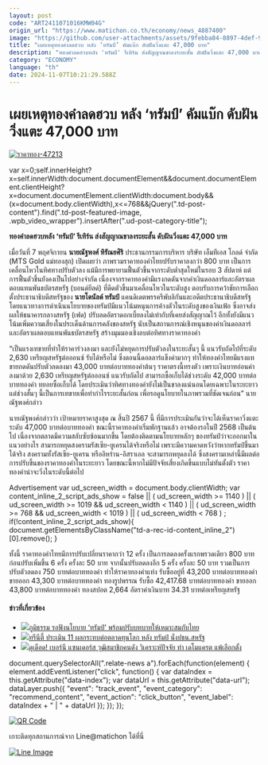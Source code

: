 ```yaml
---
layout: post
code: "ART2411071016KMW04G"
origin_url: "https://www.matichon.co.th/economy/news_4887400"
image: "https://github.com/user-attachments/assets/9febba84-8897-4def-982f-ba2639a2d1c8"
title: "เผยเหตุทองคำลดฮวบ หลัง ‘ทรัมป์’ คัมแบ๊ก ดับฝันวิ่งแตะ 47,000 บาท"
description: "ทองคำลดฮวบหลัง 'ทรัมป์' รีเทิร์น ส่งสัญญาณขาลงระยะสั้น ดับฝันวิ่งแตะ 47,000 บาท"
category: "ECONOMY"
language: "th"
date: 2024-11-07T10:21:29.588Z
---
```


# เผยเหตุทองคำลดฮวบ หลัง ‘ทรัมป์’ คัมแบ๊ก ดับฝันวิ่งแตะ 47,000 บาท

[![](https://www.matichon.co.th/wp-content/uploads/2024/05/ราคาทอง-47213.jpeg "ราคาทอง-47213")](https://www.matichon.co.th/wp-content/uploads/2024/05/ราคาทอง-47213.jpeg)

var x=0;self.innerHeight?x=self.innerWidth:document.documentElement&&document.documentElement.clientHeight?x=document.documentElement.clientWidth:document.body&&(x=document.body.clientWidth),x<=768&&jQuery(".td-post-content").find(".td-post-featured-image, .wpb\_video\_wrapper").insertAfter(".ud-post-category-title");

**ทองคำลดฮวบหลัง ‘ทรัมป์’ รีเทิร์น ส่งสัญญาณขาลงระยะสั้น ดับฝันวิ่งแตะ 47,000 บาท**

เมื่อวันที่ 7 พฤศจิกายน **นายณัฐพงศ์ หิรัณยศิริ** ประธานกรรมการบริหาร บริษัท เอ็มทีเอส โกลด์ จำกัด (MTS Gold แม่ทองสุก) เปิดเผยว่า ภาพรวมราคาทองคำไทยปรับราคาลงกว่า 800 บาท เป็นการเคลื่อนไหวในทิศทางปรับตัวลง แม้มีการพยายามฟื้นตัวขึ้นจากระดับต่ำสุดใหม่ในรอบ 3 สัปดาห์ แต่การฟื้นตัวขึ้นยังคงเป็นไปอย่างจำกัด เนื่องจากราคาทองคำมีแรงกดดันจากค่าเงินดอลลาร์และอัตราผลตอบแทนพันธบัตรสหรัฐ (บอนด์ยีลด์) ที่ดีดตัวขึ้นมาเคลื่อนไหวในระดับสูง ตอบรับการคว้าชัยการเลือกตั้งประธานาธิบดีสหรัฐของ **นายโดนัลด์ ทรัมป์** แคนดิเดตพรรครีพับลิกันและอดีตประธานาธิบดีสหรัฐ โดยแนวทางการดำเนินนโยบายของทรัมป์มีแนวโน้มหนุนการค้างตัวในระดับสูงของเงินเฟ้อ ซึ่งอาจส่งผลให้ธนาคารกลางสหรัฐ (เฟด) ปรับลดอัตราดอกเบี้ยลงไม่เท่ากับที่เคยส่งสัญญาณไว้ อีกทั้งยังมีแนวโน้มเพิ่มความเสี่ยงในประเด็นด้านการคลังของสหรัฐ นับเป็นสถานการณ์เชิงหนุนของค่าเงินดอลลาร์และอัตราผลตอบแทนพันธบัตรสหรัฐ สร้างมุมมองเชิงลบต่อทิศทางราคาทองคำ

“เป็นแรงเทขายที่ทำให้ราคาร่วงลงมา และยังไม่หยุดการปรับตัวลงในระยะสั้นๆ นี้ แนวรับถัดไปที่ระดับ 2,630 เหรียญสหรัฐต่อออนซ์ รับได้หรือไม่ ซึ่งตอนนี้ดอลลาร์แข็งค่ามากๆ ทำให้ทองคำไทยมีแรงแทขายกดดันปรับตัวลดลงมา 43,000 บาทต่อบาททองคำต้นๆ ราคาตรงนี้ทรงตัว เพราะเงินบาทอ่อนค่าลงมาด้วย 2,630 เหรียญสหรัฐต่อออนซ์ แนวรับถัดไป สามารถซื้อเก็บได้ช่วงระดับ 42,000 บาทต่อบาททองคำ ทยอยซื้อเก็บได้ โดยประเมินว่าทิศทางทองคำยังไม่เป็นขาลงแน่นอนโดยเฉพาะในระยะยาว แต่ช่วงสั้นๆ นี้เป็นการเทขายเพื่อทำกำไรระยะสั้นก่อน เพื่อรอดูนโยบายในภาพรวมที่ชัดเจนก่อน” นายณัฐพงศ์กล่าว

นายณัฐพงศ์กล่าวว่า เป้าหมายราคาสูงสุด ณ สิ้นปี 2567 นี้ ที่มีการประเมินกันว่าจะได้เห็นราคาวิ่งแตะระดับ 47,000 บาทต่อบาททองคำ ขณะนี้ราคาทองคำเริ่มพักฐานแล้ว อาจต้องรอในปี 2568 เป็นต้นไป เนื่องจากตลาดมีความสลับซับซ้อนมากขึ้น โดยต้องติดตามนโยบายหลักๆ ของทรัมป์ว่าจะออกมาในแนวอย่างไร สามารถหยุดสงครามรัสเซีย-ยูเครนได้จริงหรือไม่ เพราะมีความคาดหวังว่าหากทรัมป์ขึ้นมาได้จริง สงครามทั้งรัสเซีย-ยูเครน หรืออิหร่าน-อิสราเอล จะสามารถหยุดลงได้ ซึ่งสงครามเหล่านี้มีผลต่อการปรับขึ้นของราคาทองคำในระยะยาว โดยขณะนี้หากไม่มีปัจจัยเสี่ยงเกิดขึ้นแบบไม่ทันตั้งตัว ราคาทองคำน่าจะวิ่งในระดับนี้ต่อไป

Advertisement var ud\_screen\_width = document.body.clientWidth; var content\_inline\_2\_script\_ads\_show = false || ( ud\_screen\_width >= 1140 ) || ( ud\_screen\_width >= 1019 && ud\_screen\_width < 1140 ) || ( ud\_screen\_width >= 768 && ud\_screen\_width < 1019 ) || ( ud\_screen\_width < 768 ) ; if(!content\_inline\_2\_script\_ads\_show){ document.getElementsByClassName("td-a-rec-id-content\_inline\_2")\[0\].remove(); }

ทั้งนี้ ราคาทองคำไทยมีการปรับเปลี่ยนราคากว่า 12 ครั้ง เป็นการลดลงครั้งแรกพรวดเดียว 800 บาท ก่อนปรับเพิ่มขึ้น 6 ครั้ง ครั้งละ 50 บาท จากนั้นปรับลดลงอีก 5 ครั้ง ครั้งละ 50 บาท รวมเป็นการปรับตัวลดลง 750 บาทต่อบาททองคำ ทำให้ราคาทองคำแท่ง รับซื้ออยู่ที่ 43,200 บาทต่อบาททองคำ ขายออก 43,300 บาทต่อบาททองคำ ทองรูปพรรณ รับซื้อ 42,417.68 บาทต่อบาททองคำ ขายออก 43,800 บาทต่อบาททองคำ ทองสปอต 2,664 อัตราค่าเงินบาท 34.31 บาทต่อเหรียญสหรัฐ

#### ข่าวที่เกี่ยวข้อง

*   [![](https://www.matichon.co.th/wp-content/uploads/2024/11/ภูมิธรรม-01710.jpg)ภูมิธรรม รอฟังนโยบาย ‘ทรัมป์’ พร้อมปรับบทบาทให้เหมาะสมกับไทย](https://www.matichon.co.th/politics/news_4887160)
*   [![](https://www.matichon.co.th/wp-content/uploads/2024/11/728-80.jpg)ทรีนีตี้ ประเมิน 11 ผลกระทบต่อตลาดทุนโลก หลัง ทรัมป์ นั่งปธน.สหรัฐ](https://www.matichon.co.th/economy/news_4886754)
*   [![](https://www.matichon.co.th/wp-content/uploads/2024/11/275271.jpg)ดุเดือด! เบอร์นี แซนเดอร์ส วุฒิสมาชิกคนดัง วิเคราะห์ปัจจัย ทำ เดโมแครต แพ้เลือกตั้ง](https://www.matichon.co.th/foreign/news_4886336)

document.querySelectorAll(".relate-news a").forEach(function(element) { element.addEventListener("click", function() { var dataIndex = this.getAttribute("data-index"); var dataUrl = this.getAttribute("data-url"); dataLayer.push({ "event": "track\_event", "event\_category": "recommend\_content", "event\_action": "click\_button", "event\_label": dataIndex + " | " + dataUrl }); }); });

[![QR Code](https://www.matichon.co.th/wp-content/uploads/2023/07/wob1371z.jpg)](https://lin.ee/ht0nDxX)

เกาะติดทุกสถานการณ์จาก Line@matichon ได้ที่นี่

[![Line Image](https://www.matichon.co.th/wp-content/uploads/2023/07/th.png)](https://lin.ee/ht0nDxX)